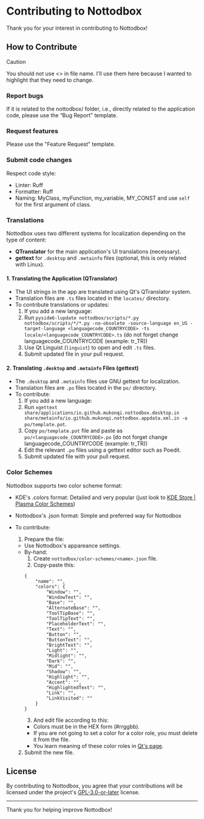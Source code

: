 # Contributing to Nottodbox
Thank you for your interest in contributing to Nottodbox!

## How to Contribute
> [!CAUTION]
> You should not use <> in file name. I'll use them here because I wanted to highlight that they need to change.

### Report bugs

If it is related to the nottodbox/ folder, i.e., directly related to the application code, please use the “Bug Report” template.

### Request features

Please use the "Feature Request" template.

### Submit code changes
Respect code style:
  - Linter: Ruff
  - Formatter: Ruff
  - Naming: MyClass, myFunction, my_variable, MY_CONST and use `self` for the first argument of class.

### Translations

Nottodbox uses two different systems for localization depending on the type of content:

- **QTranslator** for the main application's UI translations (necessary).
- **gettext** for `.desktop` and `.metainfo` files (optional, this is only related with Linux).

#### 1. Translating the Application (QTranslator)

- The UI strings in the app are translated using Qt's QTranslator system.
- Translation files are `.ts` files located in the `locates/` directory.
- To contribute translations or updates:
  1. If you add a new language:
    1. Run ```pyside6-lupdate nottodbox/scripts/*.py nottodbox/scripts/*/*.py -no-obsolete -source-language en_US -target-language <languagecode_COUNTRYCODE> -ts locale/<languagecode_COUNTRYCODE>.ts``` (do not forget change languagecode_COUNTRYCODE (example: tr_TR))
  2. Use Qt Linguist (`linguist`) to open and edit `.ts` files.
  3. Submit updated file in your pull request.

#### 2. Translating `.desktop` and `.metainfo` Files (gettext)
- The `.desktop` and `.metainfo` files use GNU gettext for localization.
- Translation files are `.po` files located in the `po/` directory.
- To contribute:
  1. If you add a new language: 
    1. Run ```xgettext share/applications/io.github.mukonqi.nottodbox.desktop.in share/metainfo/io.github.mukonqi.nottodbox.appdata.xml.in -o po/template.pot```.
    2. Copy `po/template.pot` file and paste as `po/<languagecode_COUNTRYCODE>.po` (do not forget change languagecode_COUNTRYCODE (example: tr_TR))
  1. Edit the relevant `.po` files using a gettext editor such as Poedit.
  2. Submit updated file with your pull request.

### Color Schemes

Nottodbox supports two color scheme format:
  - KDE's .colors format: Detailed and very popular (just look to [KDE Store | Plasma Color Schemes](https://store.kde.org/browse?cat=112&ord=latest))
  - Nottodbox's .json format: Simple and preferred way for Nottodbox

- To contribute:
  1. Prepare the file:
    - Use Nottodbox's appareance settings.
    - By-hand:
      1. Create `nottodbox/color-schemes/<name>.json` file.
      2. Copy-paste this: 
      ```
      {
          "name": "",
          "colors": {
              "Window": "",
              "WindowText": "",
              "Base": "",
              "AlternateBase": "",
              "ToolTipBase": "",
              "ToolTipText": "",
              "PlaceholderText": "",
              "Text": "",
              "Button": "",
              "ButtonText": "",
              "BrightText": "",
              "Light": "",
              "Midlight": "",
              "Dark": "",
              "Mid": "",
              "Shadow": "",
              "Highlight": "",
              "Accent": "",
              "HighlightedText": "",
              "Link": "",
              "LinkVisited": ""
          } 
      }
      ```
      3. And edit file according to this:
        - Colors must be in the HEX form (#rrggbb).
        - If you are not going to set a color for a color role, you must delete it from the file.
        - You learn meaning of these color roles in [Qt's page](https://doc.qt.io/qt-6/qpalette.html#ColorRole-enum).
  2. Submit the new file.

## License

By contributing to Nottodbox, you agree that your contributions will be licensed under the project's [GPL-3.0-or-later](https://github.com/MuKonqi/nottodbox/blob/main/LICENSE.txt) license.

---
Thank you for helping improve Nottodbox!